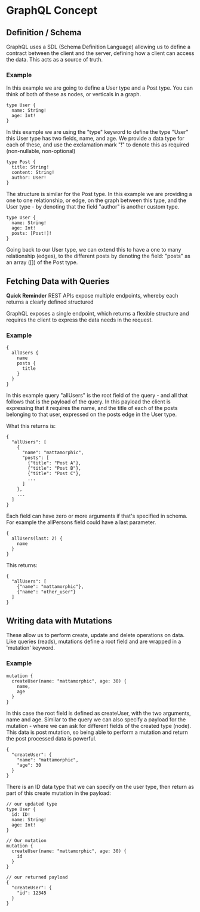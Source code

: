 # GraphQL Concept

## Definition / Schema
GraphQL uses a SDL (Schema Definition Language) allowing us to define a contract between the client and the server, defining how a client can access the data. This acts as a source of truth.

### Example
In this example we are going to define a User type and a Post type. You can think of both of these as nodes, or verticals in a graph.

```
type User {
  name: String!
  age: Int!
}
```

In this example we are using the "type" keyword to define the type "User" this User type has two fields, name, and age. We provide a data type for each of these, and use the exclamation mark "!" to denote this as required (non-nullable, non-optional)

```
type Post {
  title: String!
  content: String!
  author: User!
}
```

The structure is similar for the Post type. In this example we are providing a one to one relationship, or edge, on the graph between this type, and the User type - by denoting that the field "author" is another custom type.

```
type User {
  name: String!
  age: Int!
  posts: [Post!]!
}
```

Going back to our User type, we can extend this to have a one to many relationship (edges), to the different posts by denoting the field: "posts" as an array ([]) of the Post type.

## Fetching Data with Queries

**Quick Reminder**
REST APIs expose multiple endpoints, whereby each returns a clearly defined structured

GraphQL exposes a single endpoint, which returns a flexible structure and requires the client to express the data needs in the request.

### Example
```
{
  allUsers {
    name
    posts {
      title
    }
  }
}
```
In this example query "allUsers" is the root field of the query - and all that follows that is the payload of the query. In this payload the client is expressing that it requires the name, and the title of each of the posts belonging to that user, expressed on the posts edge in the User type.

What this returns is:
```
{
  "allUsers": [
    {
      "name": "mattamorphic",
      "posts": [
        {"title": "Post A"},
        {"title": "Post B"},
        {"title": "Post C"},
        ...
      ]
    },
    ...
  ]
}
```

Each field can have zero or more arguments if that's specified in schema. For example the allPersons field could have a last parameter.
```
{
  allUsers(last: 2) {
    name
  }
}
```

This returns:
```
{
  "allUsers": [
    {"name": "mattamorphic"},
    {"name": "other_user"}
  ]
}
```

## Writing data with Mutations

These allow us to perform create, update and delete operations on data. Like queries (reads), mutations define a root field and are wrapped in a 'mutation' keyword.

### Example

```
mutation {
  createUser(name: "mattamorphic", age: 30) {
    name,
    age
  }
}
```

In this case the root field is defined as createUser, with the two arguments, name and age. Similar to the query we can also specify a payload for the mutation - where we can ask for different fields of the created type (node). This data is post mutation, so being able to perform a mutation and return the post processed data is powerful.

```
{
  "createUser": {
    "name": "mattamorphic",
    "age": 30
  }
}
```

There is an ID data type that we can specify on the user type, then return as part of this create mutation in the payload:

```
// our updated type
type User {
  id: ID!
  name: String!
  age: Int!
}

// Our mutation
mutation {
  createUser(name: "mattamorphic", age: 30) {
    id
  }
}

// our returned payload
{
  "createUser": {
    "id": 12345
  }
}
```
